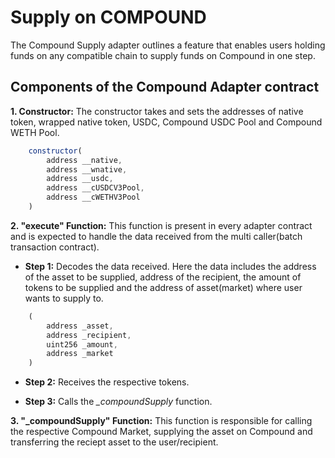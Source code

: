 # Supply on COMPOUND

The Compound Supply adapter outlines a feature that enables users holding funds on any compatible chain to supply funds on Compound in one step.  

## Components of the Compound Adapter contract

**1. Constructor:** The constructor takes and sets the addresses of native token, wrapped native token, USDC, Compound USDC Pool and Compound WETH Pool.

```javascript
    constructor(
        address __native,
        address __wnative,
        address __usdc,
        address __cUSDCV3Pool,
        address __cWETHV3Pool
    )
```

**2. "execute" Function:** This function is present in every adapter contract and is expected to handle the data received from the multi caller(batch transaction contract).

- **Step 1:** Decodes the data received. Here the data includes the address of the asset to be supplied, address of the recipient, the amount of tokens to be supplied and the address of asset(market) where user wants to supply to.

```javascript
    (
        address _asset,
        address _recipient,
        uint256 _amount,
        address _market
    )
```

- **Step 2:** Receives the respective tokens.

- **Step 3:** Calls the *_compoundSupply* function.

**3. "_compoundSupply" Function:** This function is responsible for calling the respective Compound Market, supplying the asset on Compound and transferring the reciept asset to the user/recipient.
